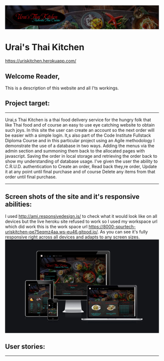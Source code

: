 ![A banner of site to add colour to readme.md](static/media/images/urais-kitchen-banner.jpg)

# Urai's Thai Kitchen
https://uriskitchen.herokuapp.com/

## Welcome Reader,

This is a description of this website and all I'ts workings.

## Project target:
---

Urai,s Thai Kitchen is a thai food delivery service for the hungry folk that like Thai food and of course an easy to use eye catching website to obtain such joys.
In this site the user can create an account so the next order will be easier with a simple login.
It,s also part of the Code Institute Fullstack Diploma Course and in this particular project using an Agile methodology I demonstrate the use of a database in two ways. Adding the menus via the admin section and summoning them back to the allocated pages with javascript. Saving the order in local storage and retrieving the order back to show my understanding of database usage.
I've given the user the ability to C.R.U.D. authentication to Create an order, Read back they,re order, Update it at any point until final purchase and of course Delete any items from that order until final purchase.

----

##  Screen shots of the site and it's responsive abilities:

I used http://ami.responsivedesign.is/ to check what it would look like on all devices but the live heroku site refused to work so I used my workspace url which did work this is the work space url https://8000-spurtech-uriskitchen-pe75eqmz4aa.ws-eu46.gitpod.io/.
As you can see it's fully responsive right across all devices and adapts to any screen sizes.
![A banner of site to add colour to readme.md](static/media/images/urais-kitchen-responsive.jpg)

## User stories:
---